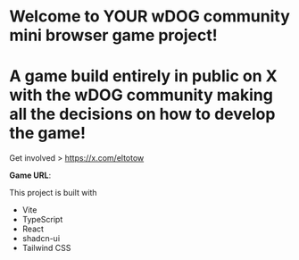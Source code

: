 # Welcome to YOUR wDOG community mini browser game project!
# A game build entirely in public on X with the wDOG community making all the decisions on how to develop the game!

Get involved > https://x.com/eltotow 

**Game URL**:

This project is built with

- Vite
- TypeScript
- React
- shadcn-ui
- Tailwind CSS


